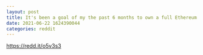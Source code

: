 ```yaml
--- 
layout: post 
title: It's been a goal of my the past 6 months to own a full Ethereum. Today I finally had money I can afford to lose, to invest! 
date: 2021-06-22 1624390044 
categories: reddit 
--- 
```

https://redd.it/o5v3s3